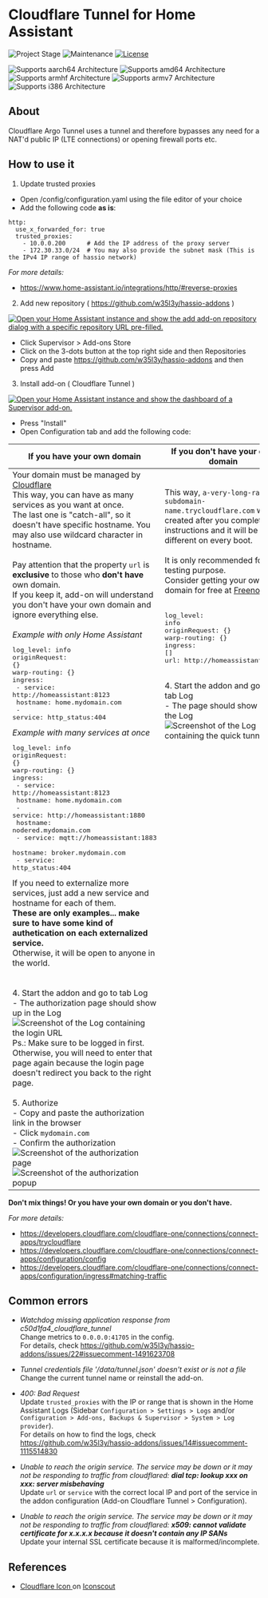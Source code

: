 # Cloudflare Tunnel for Home Assistant

![Project Stage][project-stage-shield]
![Maintenance][maintenance-shield]
[![License][license-shield]][license]

![Supports aarch64 Architecture][aarch64-shield]
![Supports amd64 Architecture][amd64-shield]
![Supports armhf Architecture][armhf-shield]
![Supports armv7 Architecture][armv7-shield]
![Supports i386 Architecture][i386-shield]

## About

Cloudflare Argo Tunnel uses a tunnel and therefore bypasses any need for a NAT'd public IP (LTE connections) or opening firewall ports etc.

## How to use it

1. Update trusted proxies<br />

- Open /config/configuration.yaml using the file editor of your choice
- Add the following code **as is**:

```
http:
  use_x_forwarded_for: true
  trusted_proxies:
    - 10.0.0.200      # Add the IP address of the proxy server
    - 172.30.33.0/24  # You may also provide the subnet mask (This is the IPv4 IP range of hassio network)
```

_For more details:_

- https://www.home-assistant.io/integrations/http/#reverse-proxies

2. Add new repository ( https://github.com/w35l3y/hassio-addons )<br />

[![Open your Home Assistant instance and show the add add-on repository dialog with a specific repository URL pre-filled.](https://my.home-assistant.io/badges/supervisor_add_addon_repository.svg)](https://my.home-assistant.io/redirect/supervisor_add_addon_repository/?repository_url=https%3A%2F%2Fgithub.com%2Fw35l3y%2Fhassio-addons)

- Click Supervisor > Add-ons Store<br />
- Click on the 3-dots button at the top right side and then Repositories<br />
- Copy and paste https://github.com/w35l3y/hassio-addons and then press Add<br />

3. Install add-on ( Cloudflare Tunnel )<br />

[![Open your Home Assistant instance and show the dashboard of a Supervisor add-on.](https://my.home-assistant.io/badges/supervisor_addon.svg)](https://my.home-assistant.io/redirect/supervisor_addon/?addon=c50d1fa4_cloudflare_tunnel&repository_url=https%3A%2F%2Fgithub.com%2Fw35l3y%2Fhassio-addons)

- Press "Install"
- Open Configuration tab and add the following code:

| If you have your own domain | If you don't have your own domain |
| --- | --- |
| Your domain must be managed by [Cloudflare](https://dash.cloudflare.com/)<br />This way, you can have as many services as you want at once.<br />The last one is "catch-all", so it doesn't have specific hostname. You may also use wildcard character in hostname.<br /><br />Pay attention that the property `url` is **exclusive** to those who **don't have** own domain.<br />If you keep it, add-on will understand you don't have your own domain and ignore everything else.<br /><br />_Example with only Home Assistant_<pre>log_level: info<br />originRequest: {}<br />warp-routing: {}<br />ingress:<br />  - service: http://homeassistant:8123<br />    hostname: home.mydomain.com<br />  - service: http_status:404<br /></pre>_Example with many services at once_<br /><pre>log_level: info<br />originRequest: {}<br />warp-routing: {}<br />ingress:<br />  - service: http://homeassistant:8123<br />    hostname: home.mydomain.com<br />  - service: http://homeassistant:1880<br />    hostname: nodered.mydomain.com<br />  - service: mqtt://homeassistant:1883<br />    hostname: broker.mydomain.com<br />  - service: http_status:404<br /></pre>If you need to externalize more services, just add a new service and hostname for each of them.<br />**These are only examples... make sure to have some kind of authetication on each externalized service.**<br />Otherwise, it will be open to anyone in the world.<br /><br /><br />4. Start the addon and go to tab Log<br />   - The authorization page should show up in the Log<br />     ![Screenshot of the Log containing the login URL][log-login-url]<br />Ps.: Make sure to be logged in first. Otherwise, you will need to enter that page again because the login page doesn't redirect you back to the right page.<br /><br />5. Authorize<br />   - Copy and paste the authorization link in the browser<br />   - Click `mydomain.com`<br />   - Confirm the authorization<br />![Screenshot of the authorization page][cloudflare-authorization]<br />![Screenshot of the authorization popup][cloudflare-authorize] | This way, `a-very-long-random-subdomain-name.trycloudflare.com` will be created after you complete the instructions and it will be different on every boot.<br /><br />It is only recommended for testing purpose.<br />Consider getting your own domain for free at [Freenom](https://www.freenom.com).<br /><br /><pre>log_level: info<br />originRequest: {}<br />warp-routing: {}<br />ingress: []<br />url: http://homeassistant:8123<br /></pre><br />4. Start the addon and go to tab Log<br />   - The page should show up in the Log<br />![Screenshot of the Log containing the quick tunnel][log-quick-tunnel]<br /><br /><br /><br /><br /><br /><br /><br /><br /><br /><br /><br /><br /><br /><br /><br /><br /><br /><br /><br /><br /><br /><br /><br /><br /><br /><br /><br /><br /><br /><br /><br /><br /><br /><br /><br /><br /><br /><br /><br /><br /><br /><br /><br /> |

**Don't mix things! Or you have your own domain or you don't have.**<br />

_For more details:_

- https://developers.cloudflare.com/cloudflare-one/connections/connect-apps/trycloudflare
- https://developers.cloudflare.com/cloudflare-one/connections/connect-apps/configuration/config
- https://developers.cloudflare.com/cloudflare-one/connections/connect-apps/configuration/ingress#matching-traffic

## Common errors

- _Watchdog missing application response from c50d1fa4_cloudflare_tunnel_<br />
  Change metrics to `0.0.0.0:41705` in the config.<br />
  For details, check https://github.com/w35l3y/hassio-addons/issues/22#issuecomment-1491623708

- _Tunnel credentials file '/data/tunnel.json' doesn't exist or is not a file_<br />
  Change the current tunnel name or reinstall the add-on.<br />

- _400: Bad Request_<br />
  Update `trusted_proxies` with the IP or range that is shown in the Home Assistant Logs (Sidebar `Configuration > Settings > Logs` and/or `Configuration > Add-ons, Backups & Supervisor > System > Log provider`).<br />
  For details on how to find the logs, check https://github.com/w35l3y/hassio-addons/issues/14#issuecomment-1115514830

- _Unable to reach the origin service. The service may be down or it may not be responding to traffic from cloudflared: **dial tcp: lookup xxx on xxx: server misbehaving**_<br />
  Update `url` or `service` with the correct local IP and port of the service in the addon configuration (Add-on Cloudflare Tunnel > Configuration).<br />

- _Unable to reach the origin service. The service may be down or it may not be responding to traffic from cloudflared: **x509: cannot validate certificate for x.x.x.x because it doesn't contain any IP SANs**_<br />
  Update your internal SSL certificate because it is malformed/incomplete.<br />


## References

- <a href="https://iconscout.com/icons/cloudflare" target="_blank">
    Cloudflare Icon
  </a> on <a href="https://iconscout.com">Iconscout</a>
  <br />

[aarch64-shield]: https://img.shields.io/badge/aarch64-yes-green.svg
[amd64-shield]: https://img.shields.io/badge/amd64-yes-green.svg
[armhf-shield]: https://img.shields.io/badge/armhf-yes-green.svg
[armv7-shield]: https://img.shields.io/badge/armv7-yes-green.svg
[i386-shield]: https://img.shields.io/badge/i386-yes-green.svg
[commits]: https://github.com/w35l3y/hassio-addons/commits/main
[contributors]: https://github.com/w35l3y/hassio-addons/graphs/contributors
[gitlabci]: https://github.com/w35l3y/hassio-addons/cloudflare_tunnel/pipelines
[home-assistant]: https://home-assistant.io
[issue]: https://github.com/w35l3y/hassio-addons/issues
[license-shield]: https://img.shields.io/github/license/hassio-addons/addon-vscode.svg
[license]: https://github.com/w35l3y/hassio-addons/LICENSE.md
[maintenance-shield]: https://img.shields.io/maintenance/yes/2023.svg
[project-stage-shield]: https://img.shields.io/badge/Project%20Stage-Development-yellowgreen.svg
[releases]: https://github.com/w35l3y/hassio-addons/cloudflare_tunnel/releases
[semver]: http://semver.org/spec/v2.0.0.htm
[log-login-url]: https://github.com/w35l3y/hassio-addons/raw/main/cloudflare_tunnel/resources/img/log-login-url.jpg
[log-tunnel-created]: https://github.com/w35l3y/hassio-addons/raw/main/cloudflare_tunnel/resources/img/log-tunnel-created.jpg
[log-quick-tunnel]: https://github.com/w35l3y/hassio-addons/raw/main/cloudflare_tunnel/resources/img/log-quick-tunnel.png
[cloudflare-cname]: https://github.com/w35l3y/hassio-addons/raw/main/cloudflare_tunnel/resources/img/cloudflare-cname.jpg
[cloudflare-authorization]: https://github.com/w35l3y/hassio-addons/raw/main/cloudflare_tunnel/resources/img/cloudflare-authorization.png
[cloudflare-authorize]: https://github.com/w35l3y/hassio-addons/raw/main/cloudflare_tunnel/resources/img/cloudflare-authorize.png
